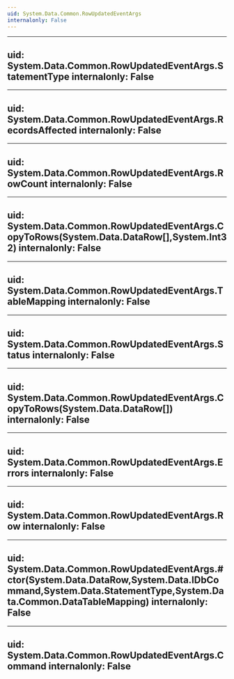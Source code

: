 ```yaml
---
uid: System.Data.Common.RowUpdatedEventArgs
internalonly: False
---
```


---
uid: System.Data.Common.RowUpdatedEventArgs.StatementType
internalonly: False
---

---
uid: System.Data.Common.RowUpdatedEventArgs.RecordsAffected
internalonly: False
---

---
uid: System.Data.Common.RowUpdatedEventArgs.RowCount
internalonly: False
---

---
uid: System.Data.Common.RowUpdatedEventArgs.CopyToRows(System.Data.DataRow[],System.Int32)
internalonly: False
---

---
uid: System.Data.Common.RowUpdatedEventArgs.TableMapping
internalonly: False
---

---
uid: System.Data.Common.RowUpdatedEventArgs.Status
internalonly: False
---

---
uid: System.Data.Common.RowUpdatedEventArgs.CopyToRows(System.Data.DataRow[])
internalonly: False
---

---
uid: System.Data.Common.RowUpdatedEventArgs.Errors
internalonly: False
---

---
uid: System.Data.Common.RowUpdatedEventArgs.Row
internalonly: False
---

---
uid: System.Data.Common.RowUpdatedEventArgs.#ctor(System.Data.DataRow,System.Data.IDbCommand,System.Data.StatementType,System.Data.Common.DataTableMapping)
internalonly: False
---

---
uid: System.Data.Common.RowUpdatedEventArgs.Command
internalonly: False
---
